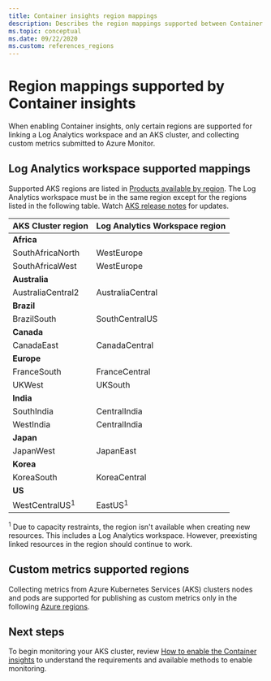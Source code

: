```yaml
---
title: Container insights region mappings
description: Describes the region mappings supported between Container insights, Log Analytics Workspace, and custom metrics.
ms.topic: conceptual
ms.date: 09/22/2020
ms.custom: references_regions
---
```


# Region mappings supported by Container insights

 When enabling Container insights, only certain regions are supported for linking a Log Analytics workspace and an AKS cluster, and collecting custom metrics submitted to Azure Monitor.

## Log Analytics workspace supported mappings

Supported AKS regions are listed in [Products available by region](https://azure.microsoft.com/global-infrastructure/services/?products=kubernetes-service). The Log Analytics workspace must be in the same region except for the regions listed in the following table. Watch [AKS release notes](https://github.com/Azure/AKS/releases) for updates.


|**AKS Cluster region** | **Log Analytics Workspace region** |
|-----------------------|------------------------------------|
|**Africa** | |
|SouthAfricaNorth |WestEurope |
|SouthAfricaWest |WestEurope |
|**Australia** | |
|AustraliaCentral2 |AustraliaCentral |
|**Brazil** | |
|BrazilSouth | SouthCentralUS |
|**Canada** ||
|CanadaEast |CanadaCentral |
|**Europe** | |
|FranceSouth |FranceCentral |
|UKWest |UKSouth |
|**India** | |
|SouthIndia |CentralIndia |
|WestIndia |CentralIndia |
|**Japan** | |
|JapanWest |JapanEast |
|**Korea** | |
|KoreaSouth |KoreaCentral |
|**US** | |
|WestCentralUS<sup>1</sup>|EastUS<sup>1</sup>|


<sup>1</sup> Due to capacity restraints, the region isn't available when creating new resources. This includes a Log Analytics workspace. However, preexisting linked resources in the region should continue to work.

## Custom metrics supported regions

Collecting metrics from Azure Kubernetes Services (AKS) clusters nodes and pods are supported for publishing as custom metrics only in the following [Azure regions](../essentials/metrics-custom-overview.md#supported-regions).

## Next steps

To begin monitoring your AKS cluster, review [How to enable the Container insights](container-insights-onboard.md) to understand the requirements and available methods to enable monitoring.  
